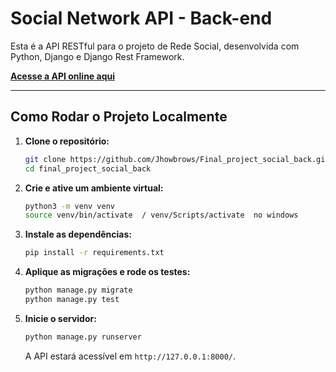 # Social Network API - Back-end

Esta é a API RESTful para o projeto de Rede Social, desenvolvida com Python, Django e Django Rest Framework.

**[Acesse a API online aqui](https://Jhowjhow.pythonanywhere.com/)**

---

## Como Rodar o Projeto Localmente

1.  **Clone o repositório:**
    ```bash
    git clone https://github.com/Jhowbrows/Final_project_social_back.git
    cd final_project_social_back
    ```

2.  **Crie e ative um ambiente virtual:**
    ```bash
    python3 -m venv venv
    source venv/bin/activate  / venv/Scripts/activate  no windows
    ```

3.  **Instale as dependências:**
    ```bash
    pip install -r requirements.txt
    ```

4.  **Aplique as migrações e rode os testes:**
    ```bash
    python manage.py migrate
    python manage.py test
    ```

5.  **Inicie o servidor:**
    ```bash
    python manage.py runserver
    ```
    A API estará acessível em `http://127.0.0.1:8000/`.